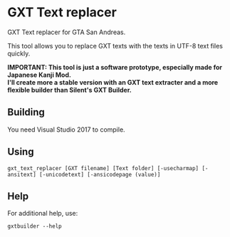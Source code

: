 # GXT Text replacer
GXT Text replacer for GTA San Andreas.

This tool allows you to replace GXT texts with the texts in UTF-8 text files quickly.

**IMPORTANT: This tool is just a software prototype, especially made for Japanese Kanji Mod.**  
**I'll create more a stable version with an GXT text extracter and a more flexible builder than Silent's GXT Builder.**

## Building

You need Visual Studio 2017 to compile.

## Using

    gxt_text_replacer [GXT filename] [Text folder] [-usecharmap] [-ansitext] [-unicodetext] [-ansicodepage (value)]

## Help

For additional help, use:

    gxtbuilder --help
